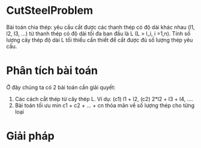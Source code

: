# CutSteelProblem
Bài toán chia thép:
yêu cầu cắt được các thanh thép có độ dài khác nhau (l1, l2, l3, ...)
từ thanh thép có độ dài tối đa ban đầu là L (L > l_i, i =1,n).
Tính số lượng cây thép độ dài L tối thiểu cần thiết để cắt được đủ số lượng thép yêu cầu.

# Phân tích bài toán
Ở đây chúng ta có 2 bài toán cần giải quyết:
  1. Các cách cắt thép từ cây thép L. Ví dụ: (c1) l1 + l2, (c2) 2*l2 + l3 + l4, ....
  2. Bài toán tối ưu min c1 + c2 + ... + cn thỏa mãn về số lượng thép cho từng loại

# Giải pháp
